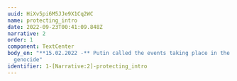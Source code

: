 ```yaml
---
uuid: HiXv5pi6M5JJe9X1Cq2WC
name: protecting_intro
date: 2022-09-23T00:41:09.848Z
narrative: 2
order: 1
component: TextCenter
body_en: "**15.02.2022 -** Putin called the events taking place in the Donbas a
  genocide"
identifier: 1-[Narrative:2]-protecting_intro
---
```

